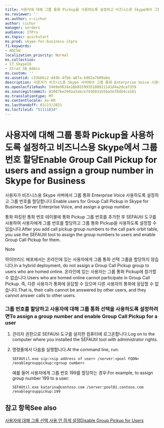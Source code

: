 ```yaml
---
title: 사용자에 대해 그룹 통화 Pickup을 사용하도록 설정하고 비즈니스용 Skype에서 그룹 번호 할당
ms.reviewer: ''
ms.author: v-cichur
author: cichur
manager: serdars
audience: ITPro
ms.topic: quickstart
ms.prod: skype-for-business-itpro
f1.keywords:
- NOCSH
localization_priority: Normal
ms.collection:
- IT_Skype16
- Strat_SB_Admin
ms.custom: ''
ms.assetid: c33bb6c2-d43b-4fb6-a0fa-6d82a7b09abe
description: 사용자가 비즈니스용 Skype 서버에서 그룹 통화 Enterprise Voice 사용하도록 설정하고 그룹 번호를 할당합니다.
ms.openlocfilehash: 5469e9634e16b855993518092114184a2dca7359
ms.sourcegitcommit: 01087be29daa3abce7d3b03a55ba5ef8db4ca161
ms.translationtype: MT
ms.contentlocale: ko-KR
ms.lasthandoff: 03/23/2021
ms.locfileid: "51111834"
---
```

# <a name="enable-group-call-pickup-for-users-and-assign-a-group-number-in-skype-for-business"></a><span data-ttu-id="fdcfe-103">사용자에 대해 그룹 통화 Pickup을 사용하도록 설정하고 비즈니스용 Skype에서 그룹 번호 할당</span><span class="sxs-lookup"><span data-stu-id="fdcfe-103">Enable Group Call Pickup for users and assign a group number in Skype for Business</span></span>

<span data-ttu-id="fdcfe-104">사용자가 비즈니스용 Skype 서버에서 그룹 통화 Enterprise Voice 사용하도록 설정하고 그룹 번호를 할당합니다.</span><span class="sxs-lookup"><span data-stu-id="fdcfe-104">Enable users for Group Call Pickup in Skype for Business Server Enterprise Voice, and assign a group number.</span></span>

<span data-ttu-id="fdcfe-105">통화 파킹된 통화 번호 테이블에 통화 Pickup 그룹 번호를 추가한 후 SEFAUtil 도구를 사용하여 사용자에게 그룹 번호를 할당하고 그룹 통화 Pickup을 사용하도록 설정할 수 있습니다.</span><span class="sxs-lookup"><span data-stu-id="fdcfe-105">After you add call pickup group numbers to the call park orbit table, you use the SEFAUtil tool to assign the group numbers to users and enable Group Call Pickup for them.</span></span>

> [!NOTE]
> <span data-ttu-id="fdcfe-106">하이브리드 배포에서는 온라인에 있는 사용자에게 그룹 통화 선택 그룹을 할당하지 않습니다.</span><span class="sxs-lookup"><span data-stu-id="fdcfe-106">In a hybrid deployment, do not assign a Group Call Pickup group to users who are homed online.</span></span> <span data-ttu-id="fdcfe-107">온라인에 있는 사용자는 그룹 통화 Pickup에 참가할 수 없습니다.</span><span class="sxs-lookup"><span data-stu-id="fdcfe-107">Users who are homed online cannot participate in Group Call Pickup.</span></span> <span data-ttu-id="fdcfe-108">즉, 다른 사용자가 통화에 응답할 수 있으며 다른 사용자의 통화에 응답할 수 없습니다.</span><span class="sxs-lookup"><span data-stu-id="fdcfe-108">That is, their calls cannot be answered by other users, and they cannot answer calls to other users.</span></span>

### <a name="to-assign-a-group-number-and-enable-group-call-pickup-for-a-user"></a><span data-ttu-id="fdcfe-109">그룹 번호를 할당하고 사용자에 대해 그룹 통화 선택을 사용하도록 설정하려면</span><span class="sxs-lookup"><span data-stu-id="fdcfe-109">To assign a group number and enable Group Call Pickup for a user</span></span>

1. <span data-ttu-id="fdcfe-110">관리자 권한으로 SEFAUtil 도구를 설치한 컴퓨터에 로그온합니다.</span><span class="sxs-lookup"><span data-stu-id="fdcfe-110">Log on to the computer where you installed the SEFAUtil tool with administrator rights.</span></span>

2. <span data-ttu-id="fdcfe-111">명령줄에서 다음을 실행합니다.</span><span class="sxs-lookup"><span data-stu-id="fdcfe-111">At the command line, run:</span></span>

   ```console
   SEFAUtil.exe sip:<sip address of user> /server:<pool FQDN> /enablegrouppickup:<group number>
   ```

    <span data-ttu-id="fdcfe-112">예를 들어 사용자에게 그룹 번호 199를 할당하는 경우:</span><span class="sxs-lookup"><span data-stu-id="fdcfe-112">For example, to assign group number 199 to a user:</span></span>

   ```console
   SEFAUtil.exe katarina@contoso.com /server:pool01.contoso.com /enablegrouppickup:199
   ```

## <a name="see-also"></a><span data-ttu-id="fdcfe-113">참고 항목</span><span class="sxs-lookup"><span data-stu-id="fdcfe-113">See also</span></span>

[<span data-ttu-id="fdcfe-114">사용자에 대해 그룹 선택 사용 안 하게 설정</span><span class="sxs-lookup"><span data-stu-id="fdcfe-114">Disable Group Pickup for Users</span></span>](/previous-versions/office/lync-server-2013/lync-server-2013-disable-group-call-pickup-for-users)